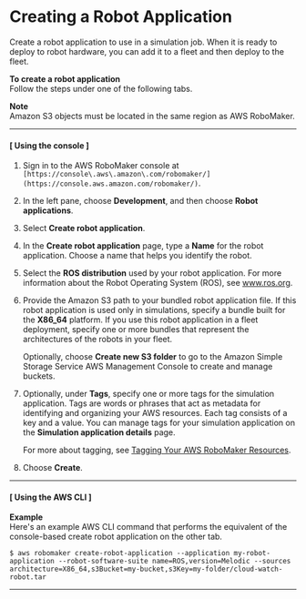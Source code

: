 # Creating a Robot Application<a name="create-robot-application"></a>

Create a robot application to use in a simulation job\. When it is ready to deploy to robot hardware, you can add it to a fleet and then deploy to the fleet\.

**To create a robot application**  
Follow the steps under one of the following tabs\.

**Note**  
Amazon S3 objects must be located in the same region as AWS RoboMaker\.

------
#### [ Using the console ]<a name="proc-create-robot-application-con"></a>

1. Sign in to the AWS RoboMaker console at `[https://console\.aws\.amazon\.com/robomaker/](https://console.aws.amazon.com/robomaker/)`\.

1. In the left pane, choose **Development**, and then choose **Robot applications**\.

1. Select **Create robot application**\.

1. In the **Create robot application** page, type a **Name** for the robot application\. Choose a name that helps you identify the robot\.

1. Select the **ROS distribution** used by your robot application\. For more information about the Robot Operating System \(ROS\), see [www\.ros\.org](http://www.ros.org/)\. 

1. Provide the Amazon S3 path to your bundled robot application file\. If this robot application is used only in simulations, specify a bundle built for the **X86\_64** platform\. If you use this robot application in a fleet deployment, specify one or more bundles that represent the architectures of the robots in your fleet\. 

   Optionally, choose **Create new S3 folder** to go to the Amazon Simple Storage Service AWS Management Console to create and manage buckets\.

1. Optionally, under **Tags**, specify one or more tags for the simulation application\. Tags are words or phrases that act as metadata for identifying and organizing your AWS resources\. Each tag consists of a key and a value\. You can manage tags for your simulation application on the **Simulation application details** page\.

   For more about tagging, see [Tagging Your AWS RoboMaker Resources](tagging-robomaker.md)\. 

1. Choose **Create**\.

------
#### [ Using the AWS CLI ]<a name="proc-create-robot-application-api"></a>

**Example**  
Here's an example AWS CLI command that performs the equivalent of the console\-based create robot application on the other tab\.  

```
$ aws robomaker create-robot-application --application my-robot-application --robot-software-suite name=ROS,version=Melodic --sources architecture=X86_64,s3Bucket=my-bucket,s3Key=my-folder/cloud-watch-robot.tar
```

------
